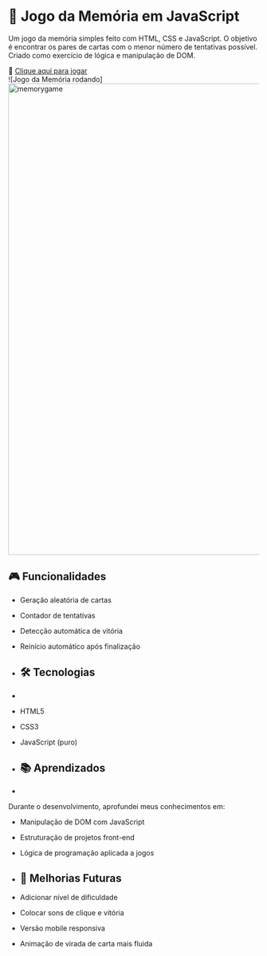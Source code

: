 # 🧠 Jogo da Memória em JavaScript

Um jogo da memória simples feito com HTML, CSS e JavaScript. O objetivo é encontrar os pares de cartas com o menor número de tentativas possível. Criado como exercício de lógica e manipulação de DOM.

🔗 [Clique aqui para jogar](https://adryelv.github.io/Memory-Game/)
</br>
![Jogo da Memória rodando]
<img width="796" height="945" alt="memorygame" src="https://github.com/user-attachments/assets/61f26f9b-971b-4cb3-923a-739dab640511" />


## 🎮 Funcionalidades

- Geração aleatória de cartas
- Contador de tentativas
- Detecção automática de vitória
- Reinício automático após finalização

- ## 🛠️ Tecnologias
- 
- HTML5
- CSS3
- JavaScript (puro)

- ## 📚 Aprendizados
- 
Durante o desenvolvimento, aprofundei meus conhecimentos em:
- Manipulação de DOM com JavaScript
- Estruturação de projetos front-end
- Lógica de programação aplicada a jogos

- ## 🔮 Melhorias Futuras

- Adicionar nível de dificuldade
- Colocar sons de clique e vitória
- Versão mobile responsiva
- Animação de virada de carta mais fluida
